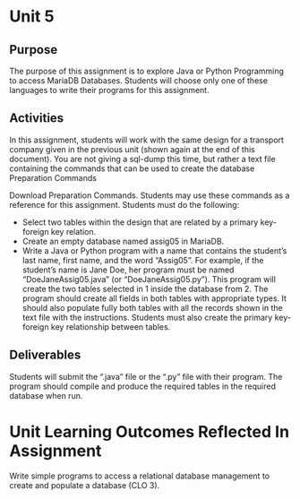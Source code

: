 # Unit 5

## Purpose

The purpose of this assignment is to explore Java or Python Programming to access MariaDB Databases. Students will choose only one of these languages to write their programs for this assignment.

## Activities

In this assignment, students will work with the same design for a transport company given in the previous unit (shown again at the end of this document). You are not giving a sql-dump this time, but rather a text file containing the commands that can be used to create the database Preparation Commands

Download Preparation Commands. Students may use these commands as a reference for this assignment. Students must do the following:

- Select two tables within the design that are related by a primary key-foreign key relation.
- Create an empty database named assig05 in MariaDB.
- Write a Java or Python program with a name that contains the student’s last name, first name, and the word “Assig05”. For example, if the student’s name is Jane Doe, her program must be named “DoeJaneAssig05.java” (or “DoeJaneAssig05.py”). This program will create the two tables selected in 1 inside the database from 2. The program should create all fields in both tables with appropriate types. It should also populate fully both tables with all the records shown in the text file with the instructions. Students must also create the primary key-foreign key relationship between tables.

## Deliverables

Students will submit the “.java” file or the “.py” file with their program. The program should compile and produce the required tables in the required database when run.

# Unit Learning Outcomes Reflected In Assignment

Write simple programs to access a relational database management to create and populate a database (CLO 3).
